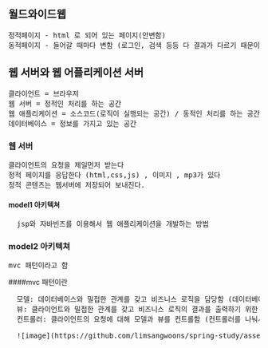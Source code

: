 ## 월드와이드웹 
<pre>
정적페이지 - html 로 되어 있는 페이지(안변함)  
동적페이지 - 들어갈 때마다 변함 (로그인, 검색 등등 다 결과가 다르기 때문이다.) / ASP,PHP,JSP 등등
</pre>
## 웹 서버와 웹 어플리케이션 서버 
<pre>
클라이언트 = 브라우저
웹 서버 = 정적인 처리를 하는 공간 
웹 애플리케이션 = 소스코드(로직이 실행되는 공간) / 동적인 처리를 하는 공간
데이터베이스 = 정보를 가지고 있는 공간
</pre>

### 웹 서버 
<pre>
클라이언트의 요청을 제일먼저 받는다 
정적 페이지를 응답한다 (html,css,js) , 이미지 , mp3가 있다
정적 콘텐츠는 웹서버에 저장되어 보내진다. 
</pre>

#### model1 아키텍쳐
<pre>
  jsp와 자바빈즈를 이용해서 웹 애플리케이션을 개발하는 방법 
</pre>

### model2 아키텍쳐
<pre>
mvc 패턴이라고 함
</pre>
####mvc 패턴이란
<pre>
  모델: 데이터베이스와 밀접한 관계를 갖고 비즈니스 로직을 담당함 (데이터베이스에 있는걸 class에 만듬 string name, string money)
  뷰: 클라이언트와 밀접한 관계를 갖고 비즈니스 로직의 결과를 출력하기 위한 화면 구성을 담당함 (결과를 출력함 )
  컨트롤러: 클라이언트의 요청에 대해 모델과 뷰를 컨트롤함 (컨트롤러를 나눠서 요청한 컨트롤러에 client 의 요청을 보내서 그에 맞는 model에 보낸다.)

  ![image](https://github.com/limsangwoons/spring-study/assets/116055397/6b72ca20-9451-4610-b387-b8d06997acbe)

</pre>
